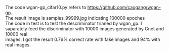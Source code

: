 The code wgan-gp_cifar10.py refers to https://github.com/caogang/wgan-gp.  
The result image is samples_99999.jpg indicating 100000 epoches  
The code in test is to test the descriminator trianed by wgan_gp. I saparately feed the discriminator with 10000 images generated by Gnet and 10000 real  
images. I got the result 0.76% correct rate with fake images and 94% with real images.
